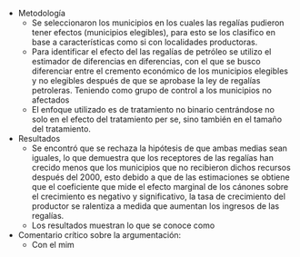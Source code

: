 - Metodología
	- Se seleccionaron los municipios en los cuales las regalías pudieron tener efectos (municipios elegibles), para esto se los clasifico en base a características como si con localidades productoras.
	- Para identificar el efecto del las regalías de petróleo se utilizo el estimador de diferencias en diferencias, con el que se busco diferenciar entre el cremento económico de los municipios elegibles y no elegibles después de que se aprobase la ley de regalías petroleras. Teniendo como grupo de control a los municipios no afectados
	- El enfoque utilizado es de tratamiento no binario centrándose no solo en el efecto del tratamiento per se, sino también en el tamaño del tratamiento.
- Resultados
	- Se encontró que se rechaza la hipótesis de que ambas medias sean iguales, lo que demuestra que los receptores de las regalías han crecido menos que los municipios que no recibieron dichos recursos después del 2000, esto debido  a que de las estimaciones se obtiene que el coeficiente que mide el efecto marginal de los cánones sobre el crecimiento es negativo y significativo, la tasa de crecimiento del productor se ralentiza a medida que aumentan los ingresos de las regalías.
	- Los resultados muestran lo que se conoce como
- Comentario crítico sobre la argumentación:
	- Con el mim